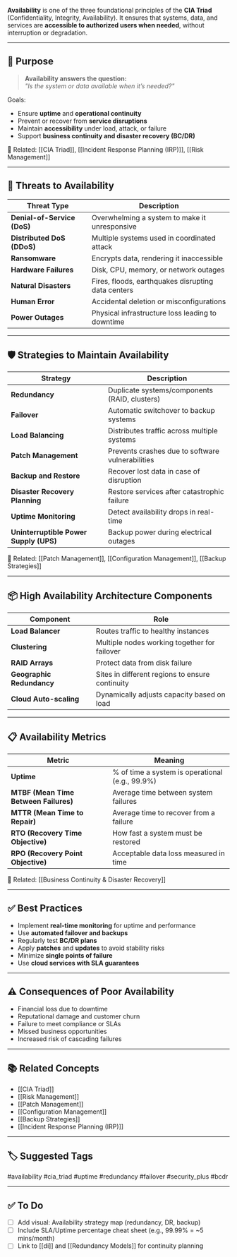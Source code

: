 **Availability** is one of the three foundational principles of the **CIA Triad** (Confidentiality, Integrity, Availability). It ensures that systems, data, and services are **accessible to authorized users when needed**, without interruption or degradation.

---

## 🎯 Purpose

> **Availability answers the question:**  
> _"Is the system or data available when it’s needed?"_

Goals:
- Ensure **uptime** and **operational continuity**
- Prevent or recover from **service disruptions**
- Maintain **accessibility** under load, attack, or failure
- Support **business continuity and disaster recovery (BC/DR)**

📎 Related: [[CIA Triad]], [[Incident Response Planning (IRP)]], [[Risk Management]]

---

## 🧱 Threats to Availability

| Threat Type             | Description                                              |
|--------------------------|----------------------------------------------------------|
| **Denial-of-Service (DoS)** | Overwhelming a system to make it unresponsive       |
| **Distributed DoS (DDoS)**  | Multiple systems used in coordinated attack         |
| **Ransomware**             | Encrypts data, rendering it inaccessible               |
| **Hardware Failures**      | Disk, CPU, memory, or network outages                  |
| **Natural Disasters**      | Fires, floods, earthquakes disrupting data centers     |
| **Human Error**            | Accidental deletion or misconfigurations               |
| **Power Outages**          | Physical infrastructure loss leading to downtime       |

---

## 🛡 Strategies to Maintain Availability

| Strategy                      | Description                                          |
|-------------------------------|------------------------------------------------------|
| **Redundancy**                | Duplicate systems/components (RAID, clusters)        |
| **Failover**                  | Automatic switchover to backup systems               |
| **Load Balancing**            | Distributes traffic across multiple systems          |
| **Patch Management**          | Prevents crashes due to software vulnerabilities     |
| **Backup and Restore**        | Recover lost data in case of disruption              |
| **Disaster Recovery Planning**| Restore services after catastrophic failure          |
| **Uptime Monitoring**         | Detect availability drops in real-time               |
| **Uninterruptible Power Supply (UPS)** | Backup power during electrical outages    |

📎 Related: [[Patch Management]], [[Configuration Management]], [[Backup Strategies]]

---

## 📦 High Availability Architecture Components

| Component              | Role                                                   |
|------------------------|--------------------------------------------------------|
| **Load Balancer**       | Routes traffic to healthy instances                   |
| **Clustering**          | Multiple nodes working together for failover          |
| **RAID Arrays**         | Protect data from disk failure                        |
| **Geographic Redundancy** | Sites in different regions to ensure continuity    |
| **Cloud Auto-scaling**  | Dynamically adjusts capacity based on load            |

---

## 📋 Availability Metrics

| Metric                  | Meaning                                               |
|--------------------------|-------------------------------------------------------|
| **Uptime**               | % of time a system is operational (e.g., 99.9%)       |
| **MTBF (Mean Time Between Failures)** | Average time between system failures     |
| **MTTR (Mean Time to Repair)**        | Average time to recover from a failure   |
| **RTO (Recovery Time Objective)**     | How fast a system must be restored       |
| **RPO (Recovery Point Objective)**    | Acceptable data loss measured in time    |

📎 Related: [[Business Continuity & Disaster Recovery]]

---

## ✅ Best Practices

- Implement **real-time monitoring** for uptime and performance
- Use **automated failover and backups**
- Regularly test **BC/DR plans**
- Apply **patches** and **updates** to avoid stability risks
- Minimize **single points of failure**
- Use **cloud services with SLA guarantees**

---

## ⚠️ Consequences of Poor Availability

- Financial loss due to downtime
- Reputational damage and customer churn
- Failure to meet compliance or SLAs
- Missed business opportunities
- Increased risk of cascading failures

---

## 📚 Related Concepts

- [[CIA Triad]]
- [[Risk Management]]
- [[Patch Management]]
- [[Configuration Management]]
- [[Backup Strategies]]
- [[Incident Response Planning (IRP)]]

---

## 🏷 Suggested Tags

#availability #cia_triad #uptime #redundancy #failover #security_plus #bcdr

---

## ✅ To Do

- [ ] Add visual: Availability strategy map (redundancy, DR, backup)
- [ ] Include SLA/Uptime percentage cheat sheet (e.g., 99.99% = ~5 mins/month)
- [ ] Link to [[di]] and [[Redundancy Models]] for continuity planning
